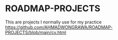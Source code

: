 # ROADMAP-PROJECTS
This are projects I normally use for my practice
https://github.com/AHMADWONGRAWA/ROADMAP-PROJECTS/blob/main/cv.html
